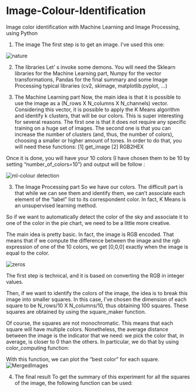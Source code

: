 # Image-Colour-Identification
Image color identification with Machine Learning and Image Processing, using Python




1. The image
The first step is to get an image. I’ve used this one:

![nature](https://user-images.githubusercontent.com/120296734/227698223-6c74f04e-4da8-42fa-b93a-4ec71f8c7600.jpg)


2. The libraries
Let’ s invoke some demons. You will need the Sklearn libraries for the Machine Learning part, Numpy for the vector transformations, Pandas for the final summary and some Image Processing typical libraries (cv2, skimage, matplotlib.pyplot, …)



3. The Machine Learning part
Now, the main idea is that it is possible to use the image as a (N_rows X N_columns X N_channels) vector. Considering this vector, it is possible to apply the K Means algorithm and identify k clusters, that will be our colors.
This is super interesting for several reasons. The first one is that it does not require any specific training on a huge set of images. The second one is that you can increase the number of clusters (and, thus, the number of colors), choosing a smaller or higher amount of tones.
In order to do that, you will need these functions:  [1]  get_image   [2] RGB2HEX

Once it is done, you will have your 10 colors (I have chosen them to be 10 by setting “number_of_colors=10”) and output will be follow : 

![ml-colour detection](https://user-images.githubusercontent.com/120296734/227699633-f8a9cd84-698e-4903-84ed-d40c42eee314.png)


 






3. The Image Processing part
So we have our colors. The difficult part is that while we can see them and identify them, we can’t associate each element of the “label” list to its correspondent color. In fact, K Means is an unsupervised learning method.

So if we want to automatically detect the color of the sky and associate it to one of the color in the pie chart, we need to be a little more creative.

The main idea is pretty basic. In fact, the image is RGB encoded. That means that if we compute the difference between the image and the rgb expression of one of the 10 colors, we get [0,0,0] exactly when the image is equal to the color.

![zeros](https://user-images.githubusercontent.com/120296734/227699900-401499d8-3a7c-4e21-9d08-769d5c86bf26.png)



The first step is technical, and it is based on converting the RGB in integer values.

Then, if we want to identify the colors of the image, the idea is to break this image into smaller squares. In this case, I’ve chosen the dimension of each square to be N_rows/10 X N_columns/10, thus obtaining 100 squares. These squares are obtained by using the square_maker function.


Of course, the squares are not monochromatic. This means that each square will have multiple colors. Nonetheless, the average distance between the image is the indicator that we need: we pick the color that, in average, is closer to 0 than the others. In particular, we do that by using color_computing function:


With this function, we can plot the “best color” for each square.
![MergedImages](https://user-images.githubusercontent.com/120296734/227699183-98d43101-8366-49ba-8ec5-856cbf9ea433.png)


4. The final result
To get the summary of this experiment for all the squares of the image, the following function can be used:


